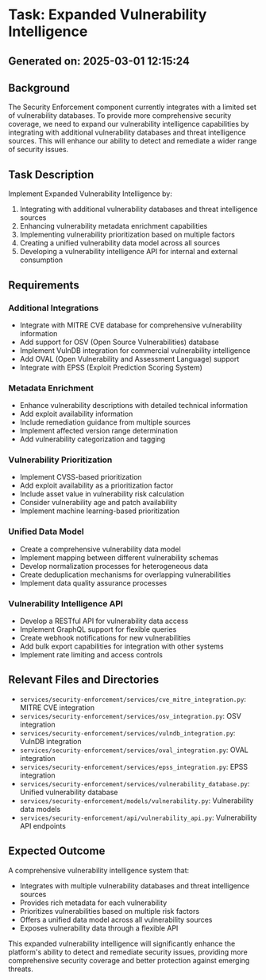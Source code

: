 # Task: Expanded Vulnerability Intelligence

## Generated on: 2025-03-01 12:15:24

## Background
The Security Enforcement component currently integrates with a limited set of vulnerability databases. To provide more comprehensive security coverage, we need to expand our vulnerability intelligence capabilities by integrating with additional vulnerability databases and threat intelligence sources. This will enhance our ability to detect and remediate a wider range of security issues.

## Task Description
Implement Expanded Vulnerability Intelligence by:

1. Integrating with additional vulnerability databases and threat intelligence sources
2. Enhancing vulnerability metadata enrichment capabilities
3. Implementing vulnerability prioritization based on multiple factors
4. Creating a unified vulnerability data model across all sources
5. Developing a vulnerability intelligence API for internal and external consumption

## Requirements
### Additional Integrations
- Integrate with MITRE CVE database for comprehensive vulnerability information
- Add support for OSV (Open Source Vulnerabilities) database
- Implement VulnDB integration for commercial vulnerability intelligence
- Add OVAL (Open Vulnerability and Assessment Language) support
- Integrate with EPSS (Exploit Prediction Scoring System)

### Metadata Enrichment
- Enhance vulnerability descriptions with detailed technical information
- Add exploit availability information
- Include remediation guidance from multiple sources
- Implement affected version range determination
- Add vulnerability categorization and tagging

### Vulnerability Prioritization
- Implement CVSS-based prioritization
- Add exploit availability as a prioritization factor
- Include asset value in vulnerability risk calculation
- Consider vulnerability age and patch availability
- Implement machine learning-based prioritization

### Unified Data Model
- Create a comprehensive vulnerability data model
- Implement mapping between different vulnerability schemas
- Develop normalization processes for heterogeneous data
- Create deduplication mechanisms for overlapping vulnerabilities
- Implement data quality assurance processes

### Vulnerability Intelligence API
- Develop a RESTful API for vulnerability data access
- Implement GraphQL support for flexible queries
- Create webhook notifications for new vulnerabilities
- Add bulk export capabilities for integration with other systems
- Implement rate limiting and access controls

## Relevant Files and Directories
- `services/security-enforcement/services/cve_mitre_integration.py`: MITRE CVE integration
- `services/security-enforcement/services/osv_integration.py`: OSV integration
- `services/security-enforcement/services/vulndb_integration.py`: VulnDB integration
- `services/security-enforcement/services/oval_integration.py`: OVAL integration
- `services/security-enforcement/services/epss_integration.py`: EPSS integration
- `services/security-enforcement/services/vulnerability_database.py`: Unified vulnerability database
- `services/security-enforcement/models/vulnerability.py`: Vulnerability data models
- `services/security-enforcement/api/vulnerability_api.py`: Vulnerability API endpoints

## Expected Outcome
A comprehensive vulnerability intelligence system that:
- Integrates with multiple vulnerability databases and threat intelligence sources
- Provides rich metadata for each vulnerability
- Prioritizes vulnerabilities based on multiple risk factors
- Offers a unified data model across all vulnerability sources
- Exposes vulnerability data through a flexible API

This expanded vulnerability intelligence will significantly enhance the platform's ability to detect and remediate security issues, providing more comprehensive security coverage and better protection against emerging threats.

